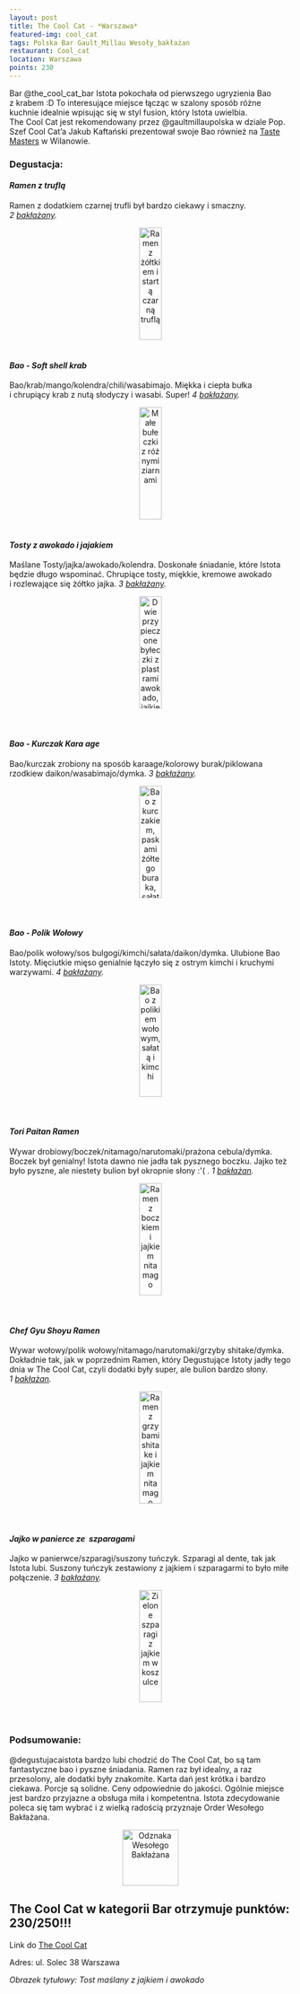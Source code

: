 ```yaml
---
layout: post
title: The Cool Cat - *Warszawa*
featured-img: cool_cat
tags: Polska Bar Gault_Millau Wesoły_bakłażan
restaurant: Cool_cat
location: Warszawa
points: 230
---
```

Bar @the_cool_cat_bar Istota pokochała od pierwszego ugryzienia Bao z&nbsp;krabem :D
To interesujące miejsce łącząc w&nbsp;szalony sposób różne kuchnie idealnie wpisując się w&nbsp;styl fusion,
który Istota uwielbia. The&nbsp;Cool&nbsp;Cat jest rekomendowany przez @gaultmillaupolska w&nbsp;dziale Pop.
Szef Cool Cat’a&nbsp;Jakub Kaftański prezentował swoje Bao również na [Taste Masters] w&nbsp;Wilanowie.

### Degustacja:

#### *Ramen z&nbsp;truflą*

Ramen z&nbsp;dodatkiem czarnej trufli był bardzo ciekawy i&nbsp;smaczny. _2&nbsp;[bakłażany]._
<center><div style="width:55%">
<img src="{{site.img_url}}/assets/img/posts/cc_trufla_ramen.jpg" alt="Ramen z żółtkiem i startą czarną truflą"
height="200px" width="40px" />
</div></center>
<br />

#### *Bao - Soft shell krab*

Bao/krab/mango/kolendra/chili/wasabimajo. Miękka i&nbsp;ciepła bułka i&nbsp;chrupiący krab z&nbsp;nutą słodyczy
i&nbsp;wasabi. Super! _4&nbsp;[bakłażany]._
<center><div style="width:65%">
<img src="{{site.img_url}}/assets/img/posts/cc_krab.jpg" alt="Małe bułeczki z&nbsp;różnymi ziarnami"
height="200px" width="40px" />
</div></center>
<br />

#### *Tosty z&nbsp;awokado i&nbsp;jajakiem*

Maślane Tosty/jajka/awokado/kolendra. Doskonałe śniadanie, które Istota będzie długo wspominać.
 Chrupiące tosty, miękkie, kremowe awokado i&nbsp;rozlewające się żółtko jajka. _3&nbsp;[bakłażany]._
<center><div style="width:65%">
<img src="{{site.img_url}}/assets/img/posts/cc_tosty.jpg" alt="Dwie przypieczone byłeczki z
plastrami awokado, jajkiem sadzonym i posiekaną kolendrą" height="200px" width="40px" />
</div></center>
<br />&ensp;&ensp;

#### *Bao - Kurczak Kara age*

Bao/kurczak zrobiony na sposób karaage/kolorowy burak/piklowana rzodkiew daikon/wasabimajo/dymka. _3&nbsp;[bakłażany]._
<center><div style="width:55%">
<img src="{{site.img_url}}/assets/img/posts/cc_kurczak.jpg" alt="Bao z kurczakiem, paskami żółtego buraka, sałatą
i plastrami rzodkiewki"
 height="200px" width="40px" />
</div></center>
<br />&ensp;&ensp;

#### *Bao - Polik Wołowy*

Bao/polik wołowy/sos bulgogi/kimchi/sałata/daikon/dymka.
Ulubione Bao Istoty. Mięciutkie mięso genialnie łączyło się z&nbsp;ostrym kimchi i&nbsp;kruchymi warzywami. _4&nbsp;[bakłażany]._
<center><div style="width:65%">
<img src="{{site.img_url}}/assets/img/posts/cc_polik.jpg" alt="Bao z polikiem wołowym, sałatą i kimchi"
height="200px" width="40px" />
</div></center>
<br />&ensp;&ensp;

#### *Tori Paitan Ramen*

Wywar drobiowy/boczek/nitamago/narutomaki/prażona cebula/dymka.
Boczek był genialny! Istota dawno nie jadła tak pysznego boczku. Jajko też było pyszne,
 ale niestety bulion był okropnie słony :'( . _1&nbsp;[bakłażan]._
<center><div style="width:55%">
<img src="{{site.img_url}}/assets/img/posts/cc_ramen_boczek.jpg" alt="Ramen z boczkiem i jajkiem nitamago"
height="200px" width="40px" />
</div></center>
<br />&ensp;&ensp;&ensp;

#### *Chef Gyu Shoyu Ramen*

Wywar wołowy/polik wołowy/nitamago/narutomaki/grzyby shitake/dymka.
Dokładnie tak, jak w&nbsp;poprzednim Ramen, który Degustujące Istoty jadły tego dnia w&nbsp;The&nbsp;Cool&nbsp;Cat,
 czyli dodatki były super, ale bulion bardzo słony. _1&nbsp;[bakłażan]._
<center><div style="width:55%">
<img src="{{site.img_url}}/assets/img/posts/cc_ramen_polik.jpg" alt="Ramen z grzybami shitake i jajkiem nitamago"
height="200px" width="40px" />
</div></center>
<br />&ensp;&ensp;&ensp;

#### *Jajko w&nbsp;panierce ze&nbsp; szparagami*

Jajko w panierwce/szparagi/suszony tuńczyk.
Szparagi al&nbsp;dente, tak jak Istota lubi. Suszony tuńczyk zestawiony z&nbsp;jajkiem i&nbsp;szparagarmi to
było miłe połączenie. _3&nbsp;[bakłażany]._
<center><div style="width:55%">
<img src="{{site.img_url}}/assets/img/posts/cc_szparagi.jpg" alt="Zielone szparagi z jajkiem w koszulce"
height="200px" width="40px" />
</div></center>
<br />&ensp;&ensp;&ensp;

### Podsumowanie:

@degustujacaistota bardzo lubi chodzić do The Cool Cat, bo są tam fantastyczne bao i&nbsp;pyszne śniadania.
Ramen raz był idealny, a&nbsp;raz przesolony, ale dodatki były znakomite. Karta dań jest krótka i&nbsp;bardzo ciekawa.
Porcje są solidne. Ceny odpowiednie do jakości. Ogólnie miejsce jest bardzo przyjazne a&nbsp;obsługa miła i&nbsp;kompetentna.
 Istota zdecydowanie poleca się tam wybrać i&nbsp;z&nbsp;wielką radością przyznaje Order Wesołego Bakłażana.

<center><div style="width:20%">
  <img src="{{site.img_url}}/assets/img/posts/odznaka.gif" alt="Odznaka Wesołego Bakłażana" height="100" width="auto" />
</div></center>

## The Cool Cat w&nbsp;kategorii Bar otrzymuje punktów: **230/250!!!**
Link do [The Cool Cat]

Adres:
ul. Solec 38
Warszawa

_Obrazek tytułowy: Tost maślany z&nbsp;jajkiem i&nbsp;awokado_

[The Cool Cat]: https://www.facebook.com/thecoolcatbar/
[Taste Masters]: /taste-masters/
[bakłażany]: /about#baklazan
[bakłażan]: /about#baklazan


